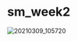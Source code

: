 # sm_week2

![20210309_105720](https://user-images.githubusercontent.com/76034369/110406902-51409900-80c6-11eb-83f1-90058be844ed.png)
